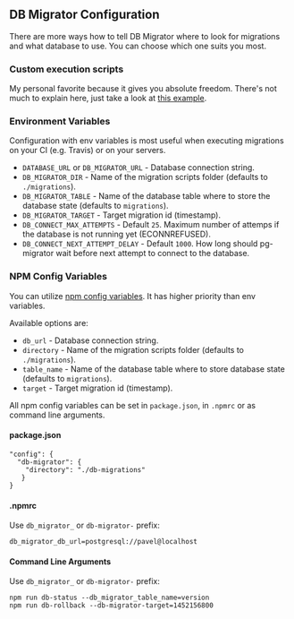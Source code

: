 ## DB Migrator Configuration

There are more ways how to tell DB Migrator where to look for migrations and what database to use. You can choose which one suits you most.

### Custom execution scripts

My personal favorite because it gives you absolute freedom. There's not much to explain here, just take a look at [this example](db-migrate.js).

### Environment Variables

Configuration with env variables is most useful when executing migrations on your CI (e.g. Travis) or on your servers.  

* `DATABASE_URL` or `DB_MIGRATOR_URL` - Database connection string. 
* `DB_MIGRATOR_DIR` - Name of the migration scripts folder (defaults to `./migrations`).
* `DB_MIGRATOR_TABLE` - Name of the database table where to store the database state (defaults to `migrations`).
* `DB_MIGRATOR_TARGET` - Target migration id (timestamp).
* `DB_CONNECT_MAX_ATTEMPTS` - Default `25`. Maximum number of attemps if the database is not running yet (ECONNREFUSED).
* `DB_CONNECT_NEXT_ATTEMPT_DELAY` - Default `1000`. How long should pg-migrator wait before next attempt to connect to the database.

### NPM Config Variables

You can utilize [npm config variables](https://docs.npmjs.com/misc/config). It has higher priority than env variables.

Available options are:

* `db_url` - Database connection string.
* `directory` - Name of the migration scripts folder (defaults to `./migrations`).
* `table_name` - Name of the database table where to store database state (defaults to `migrations`).
* `target` - Target migration id (timestamp).

All npm config variables can be set in `package.json`, in `.npmrc` or as command line arguments.

#### package.json

```
"config": {
  "db-migrator": {
    "directory": "./db-migrations"
   }
}
```

#### .npmrc

Use `db_migrator_` or `db-migrator-` prefix:
```
db_migrator_db_url=postgresql://pavel@localhost
```

#### Command Line Arguments

Use `db_migrator_` or `db-migrator-` prefix:
```
npm run db-status --db_migrator_table_name=version
npm run db-rollback --db-migrator-target=1452156800
```
